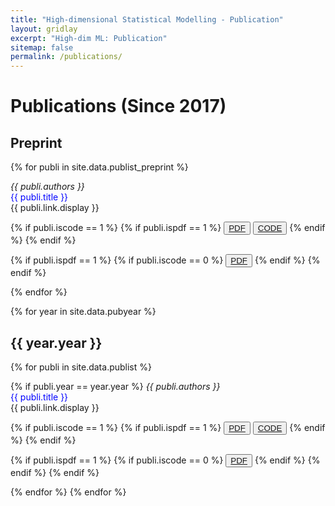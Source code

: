 ```yaml
---
title: "High-dimensional Statistical Modelling - Publication"
layout: gridlay
excerpt: "High-dim ML: Publication"
sitemap: false
permalink: /publications/
---
```



# Publications (Since 2017)

## Preprint
{% for publi in site.data.publist_preprint %}

  <em>{{ publi.authors }}</em>  <br>
  <span style="color: #0000FF;">{{ publi.title }}</span><br>{{ publi.link.display }}

  {% if publi.iscode  == 1 %}
  {% if publi.ispdf  == 1 %}
  <button type="button"  class="btn-flat-border"><a href="{{ publi.link.pdfurl }}" target="_blank" rel="noopener">PDF</a></button>
  <button type="button" class="btn-flat-border"><a href="{{ publi.link.codeurl }}" target="_blank" rel="noopener">CODE</a></button>
  {% endif %}
  {% endif %}

  {% if publi.ispdf  == 1 %}
  {% if publi.iscode  == 0 %}
  <button type="button" class="btn-flat-border"><a href="{{ publi.link.pdfurl }}" target="_blank" rel="noopener">PDF</a></button>
  {% endif %}
  {% endif %}

{% endfor %}

{% for year in site.data.pubyear %}
## {{ year.year }}

{% for publi in site.data.publist %}

   {% if publi.year  == year.year %}
  <em>{{ publi.authors }}</em>  <br>
  <span style="color: #0000FF;">{{ publi.title }}</span><br>{{ publi.link.display }}


  {% if publi.iscode  == 1 %}
  {% if publi.ispdf  == 1 %}
  <button type="button"  class="btn-flat-border"><a href="{{ publi.link.pdfurl }}" target="_blank" rel="noopener">PDF</a></button>
  <button type="button" class="btn-flat-border"><a href="{{ publi.link.codeurl }}" target="_blank" rel="noopener">CODE</a></button>
  {% endif %}
  {% endif %}

  {% if publi.ispdf  == 1 %}
  {% if publi.iscode  == 0 %}
  <button type="button" class="btn-flat-border"><a href="{{ publi.link.pdfurl }}" target="_blank" rel="noopener">PDF</a></button>
  {% endif %}
  {% endif %}
  {% endif %}

{% endfor %}
{% endfor %}
